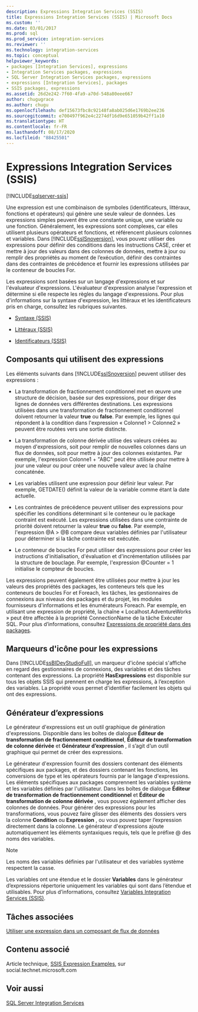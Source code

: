 ```yaml
---
description: Expressions Integration Services (SSIS)
title: Expressions Integration Services (SSIS) | Microsoft Docs
ms.custom: ''
ms.date: 03/01/2017
ms.prod: sql
ms.prod_service: integration-services
ms.reviewer: ''
ms.technology: integration-services
ms.topic: conceptual
helpviewer_keywords:
- packages [Integration Services], expressions
- Integration Services packages, expressions
- SQL Server Integration Services packages, expressions
- expressions [Integration Services], packages
- SSIS packages, expressions
ms.assetid: 26d2e242-7f60-4fa9-a70d-548a80eee667
author: chugugrace
ms.author: chugu
ms.openlocfilehash: def15673fbc8c92148fa8ab025d6e1769b2ee236
ms.sourcegitcommit: e700497f962e4c2274df16d9e651059b42ff1a10
ms.translationtype: HT
ms.contentlocale: fr-FR
ms.lasthandoff: 08/17/2020
ms.locfileid: "88425501"
---
```

# <a name="integration-services-ssis-expressions"></a>Expressions Integration Services (SSIS)

[!INCLUDE[sqlserver-ssis](../../includes/applies-to-version/sqlserver-ssis.md)]


  Une expression est une combinaison de symboles (identificateurs, littéraux, fonctions et opérateurs) qui génère une seule valeur de données. Les expressions simples peuvent être une constante unique, une variable ou une fonction. Généralement, les expressions sont complexes, car elles utilisent plusieurs opérateurs et fonctions, et référencent plusieurs colonnes et variables. Dans [!INCLUDE[ssISnoversion](../../includes/ssisnoversion-md.md)], vous pouvez utiliser des expressions pour définir des conditions dans les instructions CASE, créer et mettre à jour des valeurs dans des colonnes de données, mettre à jour ou remplir des propriétés au moment de l’exécution, définir des contraintes dans des contraintes de précédence et fournir les expressions utilisées par le conteneur de boucles For.  
  
 Les expressions sont basées sur un langage d'expressions et sur l'évaluateur d'expressions. L'évaluateur d'expression analyse l'expression et détermine si elle respecte les règles du langage d'expressions. Pour plus d'informations sur la syntaxe d'expression, les littéraux et les identificateurs pris en charge, consultez les rubriques suivantes.  
  
-   [Syntaxe &#40;SSIS&#41;](../../integration-services/expressions/syntax-ssis.md)  
  
-   [Littéraux &#40;SSIS&#41;](../../integration-services/expressions/numeric-string-and-boolean-literals.md)  
  
-   [Identificateurs &#40;SSIS&#41;](../../integration-services/expressions/identifiers-ssis.md)  
  
## <a name="components-that-use-expressions"></a>Composants qui utilisent des expressions  
 Les éléments suivants dans [!INCLUDE[ssISnoversion](../../includes/ssisnoversion-md.md)] peuvent utiliser des expressions :  
  
-   La transformation de fractionnement conditionnel met en œuvre une structure de décision, basée sur des expressions, pour diriger des lignes de données vers différentes destinations. Les expressions utilisées dans une transformation de fractionnement conditionnel doivent retourner la valeur **true** ou **false**. Par exemple, les lignes qui répondent à la condition dans l'expression « Colonne1 > Colonne2 » peuvent être routées vers une sortie distincte.  
  
-   La transformation de colonne dérivée utilise des valeurs créées au moyen d'expressions, soit pour remplir de nouvelles colonnes dans un flux de données, soit pour mettre à jour des colonnes existantes. Par exemple, l'expression Colonne1 + "ABC" peut être utilisée pour mettre à jour une valeur ou pour créer une nouvelle valeur avec la chaîne concaténée.  
  
-   Les variables utilisent une expression pour définir leur valeur. Par exemple, GETDATE() définit la valeur de la variable comme étant la date actuelle.  
  
-   Les contraintes de précédence peuvent utiliser des expressions pour spécifier les conditions déterminant si le conteneur ou le package contraint est exécuté. Les expressions utilisées dans une contrainte de priorité doivent retourner la valeur **true** ou **false**. Par exemple, l'expression \@A > \@B compare deux variables définies par l'utilisateur pour déterminer si la tâche contrainte est exécutée.  
  
-   Le conteneur de boucles For peut utiliser des expressions pour créer les instructions d'initialisation, d'évaluation et d'incrémentation utilisées par la structure de bouclage. Par exemple, l'expression \@Counter = 1 initialise le compteur de boucles.  
  
 Les expressions peuvent également être utilisées pour mettre à jour les valeurs des propriétés des packages, les conteneurs tels que les conteneurs de boucles For et Foreach, les tâches, les gestionnaires de connexions aux niveaux des packages et du projet, les modules fournisseurs d'informations et les énumérateurs Foreach. Par exemple, en utilisant une expression de propriété, la chaîne « Localhost.AdventureWorks » peut être affectée à la propriété ConnectionName de la tâche Exécuter SQL. Pour plus d’informations, consultez [Expressions de propriété dans des packages](../../integration-services/expressions/use-property-expressions-in-packages.md).  
  
## <a name="icon-markers-for-expressions"></a>Marqueurs d'icône pour les expressions  
 Dans [!INCLUDE[ssBIDevStudioFull](../../includes/ssbidevstudiofull-md.md)], un marqueur d'icône spécial s'affiche en regard des gestionnaires de connexions, des variables et des tâches contenant des expressions. La propriété **HasExpressions** est disponible sur tous les objets SSIS qui prennent en charge les expressions, à l’exception des variables. La propriété vous permet d'identifier facilement les objets qui ont des expressions.  
  
## <a name="expression-builder"></a>Générateur d’expressions  
 Le générateur d'expressions est un outil graphique de génération d'expressions. Disponible dans les boîtes de dialogue **Éditeur de transformation de fractionnement conditionnel**, **Éditeur de transformation de colonne dérivée** et **Générateur d’expression** , il s’agit d’un outil graphique qui permet de créer des expressions.  
  
 Le générateur d'expression fournit des dossiers contenant des éléments spécifiques aux packages, et des dossiers contenant les fonctions, les conversions de type et les opérateurs fournis par le langage d'expressions. Les éléments spécifiques aux packages comprennent les variables système et les variables définies par l'utilisateur. Dans les boîtes de dialogue **Éditeur de transformation de fractionnement conditionnel** et **Éditeur de transformation de colonne dérivée** , vous pouvez également afficher des colonnes de données. Pour générer des expressions pour les transformations, vous pouvez faire glisser des éléments des dossiers vers la colonne **Condition** ou **Expression** , ou vous pouvez taper l’expression directement dans la colonne. Le générateur d'expressions ajoute automatiquement les éléments syntaxiques requis, tels que le préfixe \@ des noms des variables.  
  
> [!NOTE]  
>  Les noms des variables définies par l'utilisateur et des variables système respectent la casse.  
  
 Les variables ont une étendue et le dossier **Variables** dans le générateur d’expressions répertorie uniquement les variables qui sont dans l’étendue et utilisables. Pour plus d’informations, consultez [Variables Integration Services &#40;SSIS&#41;](../../integration-services/integration-services-ssis-variables.md).  
  
## <a name="related-tasks"></a>Tâches associées  
 [Utiliser une expression dans un composant de flux de données](https://msdn.microsoft.com/library/9181b998-d24a-41fb-bb3c-14eee34f910d)  
  
## <a name="related-content"></a>Contenu associé  
 Article technique, [SSIS Expression Examples](https://go.microsoft.com/fwlink/?LinkId=220761), sur social.technet.microsoft.com  
  
## <a name="see-also"></a>Voir aussi  
 [SQL Server Integration Services](../../integration-services/sql-server-integration-services.md)  
  
  
